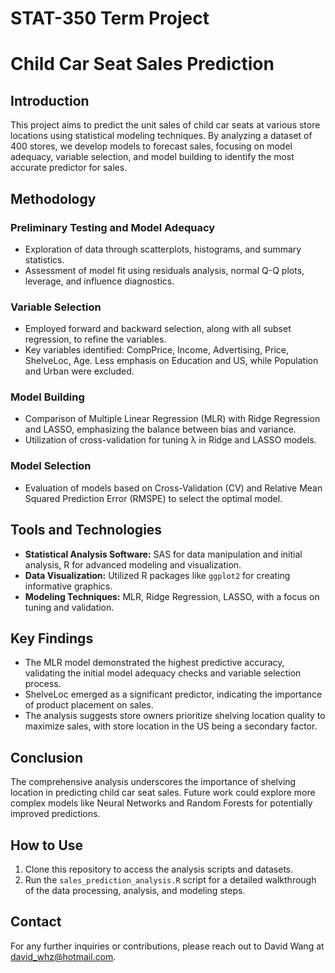 # STAT-350 Term Project

# Child Car Seat Sales Prediction

## Introduction

This project aims to predict the unit sales of child car seats at various store locations using statistical modeling techniques. By analyzing a dataset of 400 stores, we develop models to forecast sales, focusing on model adequacy, variable selection, and model building to identify the most accurate predictor for sales.

## Methodology

### Preliminary Testing and Model Adequacy
- Exploration of data through scatterplots, histograms, and summary statistics.
- Assessment of model fit using residuals analysis, normal Q-Q plots, leverage, and influence diagnostics.

### Variable Selection
- Employed forward and backward selection, along with all subset regression, to refine the variables.
- Key variables identified: CompPrice, Income, Advertising, Price, ShelveLoc, Age. Less emphasis on Education and US, while Population and Urban were excluded.

### Model Building
- Comparison of Multiple Linear Regression (MLR) with Ridge Regression and LASSO, emphasizing the balance between bias and variance.
- Utilization of cross-validation for tuning λ in Ridge and LASSO models.

### Model Selection
- Evaluation of models based on Cross-Validation (CV) and Relative Mean Squared Prediction Error (RMSPE) to select the optimal model.

## Tools and Technologies
- **Statistical Analysis Software:** SAS for data manipulation and initial analysis, R for advanced modeling and visualization.
- **Data Visualization:** Utilized R packages like `ggplot2` for creating informative graphics.
- **Modeling Techniques:** MLR, Ridge Regression, LASSO, with a focus on tuning and validation.

## Key Findings
- The MLR model demonstrated the highest predictive accuracy, validating the initial model adequacy checks and variable selection process.
- ShelveLoc emerged as a significant predictor, indicating the importance of product placement on sales.
- The analysis suggests store owners prioritize shelving location quality to maximize sales, with store location in the US being a secondary factor.

## Conclusion
The comprehensive analysis underscores the importance of shelving location in predicting child car seat sales. Future work could explore more complex models like Neural Networks and Random Forests for potentially improved predictions.

## How to Use
1. Clone this repository to access the analysis scripts and datasets.
2. Run the `sales_prediction_analysis.R` script for a detailed walkthrough of the data processing, analysis, and modeling steps.

## Contact
For any further inquiries or contributions, please reach out to David Wang at david_whz@hotmail.com.
